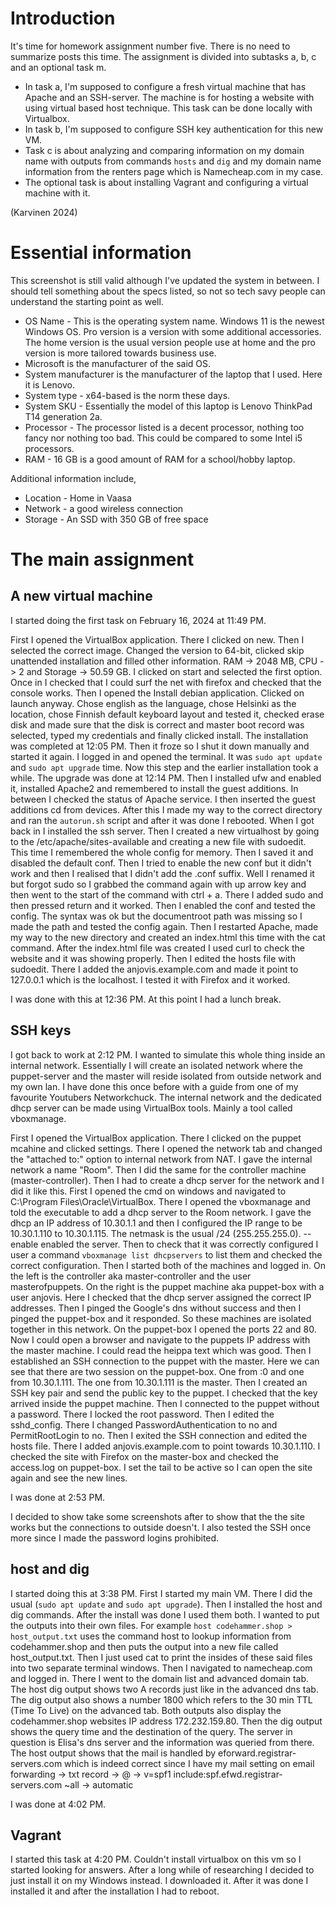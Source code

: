 # Introduction

It's time for homework assignment number five. There is no need to summarize posts this time. The assignment is divided into subtasks a, b, c and an optional task m.

- In task a, I'm supposed to configure a fresh virtual machine that has Apache and an SSH-server. The machine is for hosting a website with using virtual based host technique. This task can be done locally with Virtualbox.
- In task b, I'm supposed to configure SSH key authentication for this new VM.
- Task c is about analyzing and comparing information on my domain name with outputs from commands `hosts` and `dig` and my domain name information from the renters page which is Namecheap.com in my case.
- The optional task is about installing Vagrant and configuring a virtual machine with it.

(Karvinen 2024)

# Essential information



This screenshot is still valid although I've updated the system in between. I should tell something about the specs listed, so not so tech savy people can understand the starting point as well.
- OS Name - This is the operating system name. Windows 11 is the newest Windows OS. Pro version is a version with some additional accessories. The home version is the usual version people use at home and the pro version is more tailored towards business use.
- Microsoft is the manufacturer of the said OS.
- System manufacturer is the manufacturer of the laptop that I used. Here it is Lenovo.
- System type - x64-based is the norm these days.
- System SKU - Essentially the model of this laptop is Lenovo ThinkPad T14 generation 2a.
- Processor - The processor listed is a decent processor, nothing too fancy nor nothing too bad. This could be compared to some Intel i5 processors.
- RAM - 16 GB is a good amount of RAM for a school/hobby laptop.

Additional information include,
- Location - Home in Vaasa
- Network - a good wireless connection
- Storage - An SSD with 350 GB of free space

# The main assignment

## A new virtual machine

I started doing the first task on February 16, 2024 at 11:49 PM.

First I opened the VirtualBox application. There I clicked on new. Then I selected the correct image. Changed the version to 64-bit, clicked skip unattended installation and filled other information. RAM -> 2048 MB, CPU -> 2 and Storage -> 50.59 GB. I clicked on start and selected the first option. Once in I checked that I could surf the net with firefox and checked that the console works. Then I opened the Install debian application. Clicked on launch anyway. Chose english as the language, chose Helsinki as the location, chose Finnish default keyboard layout and tested it, checked erase disk and made sure that the disk is correct and master boot record was selected, typed my credentials and finally clicked install. The installation was completed at 12:05 PM. Then it froze so I shut it down manually and started it again. I logged in and opened the terminal. It was `sudo apt update` and `sudo apt upgrade` time. Now this step and the earlier installation took a while. The upgrade was done at 12:14 PM. Then I installed ufw and enabled it, installed Apache2 and remembered to install the guest additions. In between I checked the status of Apache service. I then inserted the guest additions cd from devices. After this I made my way to the correct directory and ran the `autorun.sh` script and after it was done I rebooted. When I got back in I installed the ssh server. Then I created a new virtualhost by going to the /etc/apache/sites-available and creating a new file with sudoedit. This time I remembered the whole config for memory. Then I saved it and disabled the default conf. Then I tried to enable the new conf but it didn't work and then I realised that I didn't add the .conf suffix. Well I renamed it but forgot sudo so I grabbed the command again with up arrow key and then went to the start of the command with ctrl + a. There I added sudo and then pressed return and it worked. Then I enabled the conf and tested the config. The syntax was ok but the documentroot path was missing so I made the path and tested the config again. Then I restarted Apache, made my way to the new directory and created an index.html this time with the cat command. After the index.html file was created I used curl to check the website and it was showing properly. Then I edited the hosts file with sudoedit. There I added the anjovis.example.com and made it point to 127.0.0.1 which is the localhost. I tested it with Firefox and it worked.

I was done with this at 12:36 PM. At this point I had a lunch break.

## SSH keys

I got back to work at 2:12 PM. I wanted to simulate this whole thing inside an internal network. Essentially I will create an isolated network where the puppet-server and the master will reside isolated from outside network and my own lan. I have done this once before with a guide from one of my favourite Youtubers Networkchuck. The internal network and the dedicated dhcp server can be made using VirtualBox tools. Mainly a tool called vboxmanage.

First I opened the VirtualBox application. There I clicked on the puppet mcahine and clicked settings. There I opened the network tab and changed the "attached to:" option to internal network from NAT. I gave the internal network a name "Room". Then I did the same for the controller machine (master-controller). Then I had to create a dhcp server for the network and I did it like this. First I opened the cmd on windows and navigated to C:\Program Files\Oracle\VirtualBox. There I opened the vboxmanage and told the executable to add a dhcp server to the Room network. I gave the dhcp an IP address of 10.30.1.1 and then I configured the IP range to be 10.30.1.110 to 10.30.1.115. The netmask is the usual  /24 (255.255.255.0). --enable enabled the server. Then to check that it was correctly configured I user a command `vboxmanage list dhcpservers` to list them and checked the correct configuration. Then I started both of the machines and logged in. On the left is the controller aka master-controller and the user masterofpuppets. On the right is the puppet machine aka puppet-box with a user anjovis. Here I checked that the dhcp server assigned the correct IP addresses. Then I pinged the Google's dns without success and then I pinged the puppet-box and it responded. So these machines are isolated together in this network. On the puppet-box I opened the ports 22 and 80. Now I could open a browser and navigate to the puppets IP address with the master machine. I could read the heippa text which was good. Then I established an SSH connection to the puppet with the master. Here we can see that there are two session on the puppet-box. One from :0 and one from 10.30.1.111. The one from 10.30.1.111 is the master. Then I created an SSH key pair and send the public key to the puppet. I checked that the key arrived inside the puppet machine. Then I connected to the puppet without a password. There I locked the root password. Then I edited the sshd_config. There I changed PasswordAuthentication to no and PermitRootLogin to no. Then I exited the SSH connection and edited the hosts file. There I added anjovis.example.com to point towards 10.30.1.110. I checked the site with Firefox on the master-box and checked the access.log on puppet-box. I set the tail to be active so I can open the site again and see the new lines. 

I was done at 2:53 PM.

I decided to show take some screenshots after to show that the the site works but the connections to outside doesn't. I also tested the SSH once more since I made the password logins prohibited.

## host and dig

I started doing this at 3:38 PM. First I started my main VM. There I did the usual (`sudo apt update` and `sudo apt upgrade`). Then I installed the host and dig commands. After the install was done I used them both. I wanted to put the outputs into their own files. For example `host codehammer.shop > host_output.txt` uses the command host to lookup information from codehammer.shop and then puts the output into a new file called host_output.txt. Then I just used cat to print the insides of these said files into two separate terminal windows. Then I navigated to namecheap.com and logged in. There I went to the domain list and advanced domain tab. The host dig output shows two A records just like in the advanced dns tab. The dig output also shows a number 1800 which refers to the 30 min TTL (Time To Live) on the advanced tab. Both outputs also display the codehammer.shop websites IP address 172.232.159.80. Then the dig output shows the query time and the destination of the query. The server in question is Elisa's dns server and the information was queried from there. The host output shows that the mail is handled by eforward.registrar-servers.com which is indeed correct since I have my mail setting on email forwarding -> txt record -> @ -> v=spf1 include:spf.efwd.registrar-servers.com ~all -> automatic

I was done at 4:02 PM.

## Vagrant

I started this task at 4:20 PM. Couldn't install virtualbox on this vm so I started looking for answers. After a long while of researching I decided to just install it on my Windows instead. I downloaded it. After it was done I installed it and after the installation I had to reboot.
